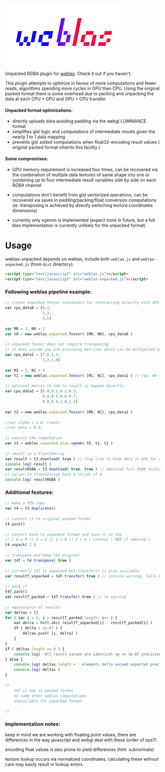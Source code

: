 ![logo](weblas.png)

Unpacked RGBA plugin for [weblas](https://github.com/waylonflinn/weblas). Check it out if you haven't.

This plugin attempts to optimize in favour of more computations and fewer reads, algorithms spending more cycles in GPU than CPU. Using the original packed format there is some overhead due to packing and unpacking the data at each CPU > GPU and GPU > CPU transfer.

#### Unpacked format optimizations:

* directly uploads data avoiding padding via the webgl LUMINANCE format
* simplifies glsl logic and computations of intermediate results given the nearly 1 to 1 data mapping
* prevents glsl added computations when float32-encoding result values ( original packed format inherits this facility )

#### Some compromises:

* GPU memory requirement is increased four times, can be recovered via the combination of multiple data textures of same shape into one	or combining up to four intermediate result variables side by side on each RGBA channel
	
* computations don't benefit from glsl vectorized operations, can be recovered via saves in padding/packing/float conversion computations (ie. transposing is achieved by directly switiching texture coordinates dimensions)

* currently only sgemm is implemented (expect more in future, but a full blas implementation is currently unlikely for the unpacked format)

# Usage

weblas-unpacked depends on weblas, include both `weblas.js` and `weblas-unpacked.js` (from `dist` directory).

```html
<script type="text/javascript" src="weblas.js"></script>
<script type="text/javascript" src="weblas-unpacked.js"></script>
```

### Following weblas pipeline example:

```javascript
// create unpacked Tensor containers for interacting directly with GPU memory
var cpu_data0 = [0,1,
				 2,3,
				 4,5]
				 
var M0 = 3, N0 = 2
var t0 = new weblas.unpacked.Tensor( [M0, N0], cpu_data0 )

// unpacked Tensor does not require transposing
// it does assume you are providing matrices which can be multiplied together
var cpu_data1 = [7,6,5,4,
				 3,2,1,0]
				 
var M1 = 2, N1 = 4
var t1 = new weblas.unpacked.Tensor( [M1, N1], cpu_data1 ) // (ie. N0 == M1)

// optional matrix to add to result is mapped directly
var cpu_data2 = [0.0,0.1,0.2,0.3,
				 0.4,0.5,0.6,0.7,
				 0.8,0.9,1.0,1.1]
				 
var t2 = new weblas.unpacked.Tensor( [M0, N1], cpu_data2 )

//var alpha = 1.0; (soon)
//var beta = 0.5;

// execute the computation
var t3 = weblas.unpacked.blas.sgemm( t0, t1, t2 )

// result is a Float32Array
var result = t3.download( true ) // flag true to keep data in GPU for other computations
console.log( result )
var resultRGBA = t3.download( true, true ) // download full RGBA texture
// values in float32array have a stride of 4
console.log( resultRGBA )
```


### Additional features:

```javascript
// make a GPU copy
var t4 = t3.duplicate()

// convert it to original packed format
t4.pack()

// convert back to unpacked format and save it in the
// [ 0 = R || 1 = G || 2 = B || 3 = A ] channel ( RED if ommited )
t4.unpack( 2 )

// transpose and keep the original
var t4T = t4.transpose( true )

// currently t4T is unpacked but transfer() is also available
var resultT_unpacked = t4T.transfer( true ) // console warning, falls back to download()

// pack it
t4T.pack()
var resultT_packed = t4T.transfer( true ) // no warning

// equivalence of results
var deltas = []
for ( var i = 0; i < resultT_packed.length; i++ ) {
	var delta = Math.abs( resultT_unpacked[i] - resultT_packed[i] )
	if ( delta > 1e-07 ) {
		deltas.push( [i, delta] )
	}
}
if ( deltas.length == 0 ) {
	console.log( 'All result values are identical up to 1e-07 precision' )
} else {
	console.log( deltas.length + ' elements delta exceed expected precision:' )
	console.log( deltas )
}

/*
	t4T is now in packed format
	do some other weblas computations
	unavailable for unpacked format
	...
*/
```

### Implementation notes:

keep in mind we are working with floating point values, there are differences in the way javascript and webgl deal with these (order of ops?)

encoding float values is also prone to yield differences (hint: subnormals)

texture lookup occurs via normalized coordinates, calculating these without care may easily result in lookup errors
